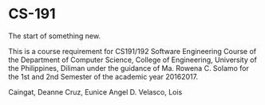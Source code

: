 # CS-191
The start of something new.

<Name of the Project>

This is a course requirement for CS191/192 Software Engineering Course of the Department of Computer Science, College of Engineering, University of the Philippines, Diliman under the guidance of Ma. Rowena C. Solamo for the 1st and 2nd Semester of the academic year 20162017.

<Name of Your Group. Be creative.> 


Caingat, Deanne
Cruz, Eunice Angel D.
Velasco, Lois

